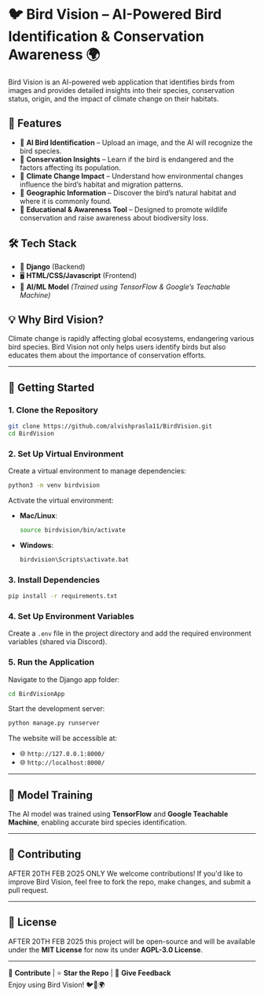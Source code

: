 # 🐦 Bird Vision – AI-Powered Bird Identification & Conservation Awareness 🌍

Bird Vision is an AI-powered web application that identifies birds from images and provides detailed insights into their species, conservation status, origin, and the impact of climate change on their habitats.

## 🌟 Features

- 🔹 **AI Bird Identification** – Upload an image, and the AI will recognize the bird species.
- 🔹 **Conservation Insights** – Learn if the bird is endangered and the factors affecting its population.
- 🔹 **Climate Change Impact** – Understand how environmental changes influence the bird’s habitat and migration patterns.
- 🔹 **Geographic Information** – Discover the bird’s natural habitat and where it is commonly found.
- 🔹 **Educational & Awareness Tool** – Designed to promote wildlife conservation and raise awareness about biodiversity loss.

## 🛠️ Tech Stack

- 🚀 **Django** (Backend)
- 🖥️ **HTML/CSS/Javascript** (Frontend)
- 🧠 **AI/ML Model** *(Trained using TensorFlow & Google’s Teachable Machine)*

## 💡 Why Bird Vision?

Climate change is rapidly affecting global ecosystems, endangering various bird species. Bird Vision not only helps users identify birds but also educates them about the importance of conservation efforts.

---

## 🚀 Getting Started

### 1. Clone the Repository

```sh
git clone https://github.com/alvishprasla11/BirdVision.git
cd BirdVision
```

### 2. Set Up Virtual Environment

Create a virtual environment to manage dependencies:

```sh
python3 -m venv birdvision
```

Activate the virtual environment:

- **Mac/Linux**:
  ```sh
  source birdvision/bin/activate
  ```
- **Windows**:
  ```sh
  birdvision\Scripts\activate.bat
  ```

### 3. Install Dependencies

```sh
pip install -r requirements.txt
```

### 4. Set Up Environment Variables

Create a `.env` file in the project directory and add the required environment variables (shared via Discord).

### 5. Run the Application

Navigate to the Django app folder:

```sh
cd BirdVisionApp
```

Start the development server:

```sh
python manage.py runserver
```

The website will be accessible at:
- 🌐 `http://127.0.0.1:8000/`
- 🌐 `http://localhost:8000/`

---

## 🧠 Model Training

The AI model was trained using **TensorFlow** and **Google Teachable Machine**, enabling accurate bird species identification.

---

## 🐝 Contributing

AFTER 20TH FEB 2O25 ONLY We welcome contributions! If you'd like to improve Bird Vision, feel free to fork the repo, make changes, and submit a pull request. 

---

## 🌟 License

AFTER 20TH FEB 2025 this project will be open-source and will be available under the **MIT License** for now its under **AGPL-3.0 License**. 

---

🚀 **Contribute** | ⭐ **Star the Repo** | 💬 **Give Feedback**  
Enjoy using Bird Vision! 🐦🌿🌍

